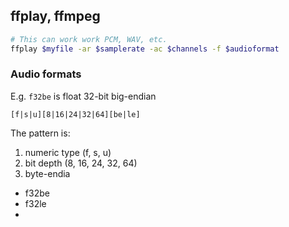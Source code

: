## ffplay, ffmpeg

```bash
# This can work work PCM, WAV, etc.
ffplay $myfile -ar $samplerate -ac $channels -f $audioformat
```

### Audio formats

E.g. `f32be` is float 32-bit big-endian

`[f|s|u][8|16|24|32|64][be|le]`

The pattern is:

1. numeric type (f, s, u)
2. bit depth (8, 16, 24, 32, 64)
3. byte-endia

- f32be
- f32le
- 
<!--stackedit_data:
eyJoaXN0b3J5IjpbLTg2NDIwMzYxOCwxNDIxMDIwMDcyXX0=
-->